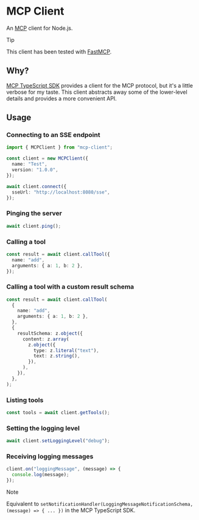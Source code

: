 # MCP Client

An [MCP](https://glama.ai/blog/2024-11-25-model-context-protocol-quickstart) client for Node.js.

> [!TIP]
> This client has been tested with [FastMCP](https://github.com/punkpeye/fastmcp).

## Why?

[MCP TypeScript SDK](https://github.com/modelcontextprotocol/typescript-sdk) provides a client for the MCP protocol, but it's a little verbose for my taste. This client abstracts away some of the lower-level details and provides a more convenient API.

## Usage

### Connecting to an SSE endpoint

```ts
import { MCPClient } from "mcp-client";

const client = new MCPClient({
  name: "Test",
  version: "1.0.0",
});

await client.connect({
  sseUrl: "http://localhost:8080/sse",
});
```

### Pinging the server

```ts
await client.ping();
```

### Calling a tool

```ts
const result = await client.callTool({
  name: "add",
  arguments: { a: 1, b: 2 },
});
```

### Calling a tool with a custom result schema

```ts
const result = await client.callTool(
  {
    name: "add",
    arguments: { a: 1, b: 2 },
  },
  {
    resultSchema: z.object({
      content: z.array(
        z.object({
          type: z.literal("text"),
          text: z.string(),
        }),
      ),
    }),
  },
);
```

### Listing tools

```ts
const tools = await client.getTools();
```

### Setting the logging level

```ts
await client.setLoggingLevel("debug");
```

### Receiving logging messages

```ts
client.on("loggingMessage", (message) => {
  console.log(message);
});
```

> [!NOTE]
> Equivalent to `setNotificationHandler(LoggingMessageNotificationSchema, (message) => { ... })` in the MCP TypeScript SDK.
